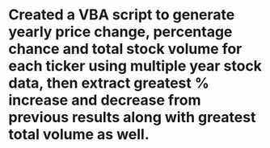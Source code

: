 # Created a VBA script to generate yearly price change, percentage chance and total stock volume for each ticker using multiple year stock data, then extract greatest % increase and decrease from previous results along with greatest total volume as well.
